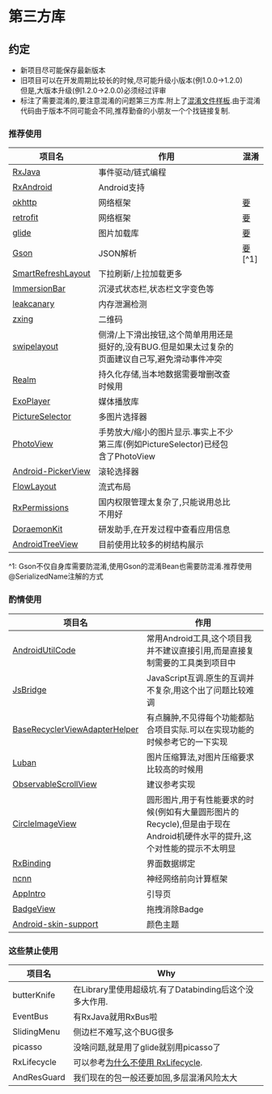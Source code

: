 # 第三方库

## 约定
- 新项目尽可能保存最新版本
- 旧项目可以在开发周期比较长的时候,尽可能升级小版本(例1.0.0->1.2.0)  
但是,大版本升级(例1.2.0->2.0.0)必须经过评审
- 标注了需要混淆的,要注意混淆的问题第三方库.附上了[混淆文件样板](https://github.com/GosuncnMobile/TechBlog/blob/master/Android/%20standard/proguard-rules.pro).由于混淆代码由于版本不同可能会不同,推荐勤奋的小朋友一个个找链接复制.

### 推荐使用

| 项目名 | 作用 |混淆|
| ------ | ------ |------ |
|[RxJava](https://github.com/ReactiveX/RxJava)| 事件驱动/链式编程||
|[RxAndroid](https://github.com/ReactiveX/RxAndroid)|Android支持||
|[okhttp](https://github.com/square/okhttp)|网络框架|[要](https://github.com/square/okhttp/blob/master/okhttp/src/main/resources/META-INF/proguard/okhttp3.pro)
|[retrofit](https://github.com/square/retrofit)|网络框架|[要](https://github.com/square/retrofit/blob/master/retrofit/src/main/resources/META-INF/proguard/retrofit2.pro)
|[glide](https://github.com/bumptech/glide)|图片加载库| [要](http://bumptech.github.io/glide/doc/download-setup.html#proguard)
|[Gson](https://github.com/google/gson)|JSON解析|[要](https://github.com/google/gson/blob/master/examples/android-proguard-example/proguard.cfg)[^1]|
|[SmartRefreshLayout](https://github.com/scwang90/SmartRefreshLayout)|下拉刷新/上拉加载更多|
|[ImmersionBar](https://github.com/gyf-dev/ImmersionBar)|沉浸式状态栏,状态栏文字变色等|
|[leakcanary](https://github.com/square/leakcanary)|内存泄漏检测|
|[zxing](https://github.com/zxing/zxing)|二维码|
|[swipelayout](https://github.com/daimajia/AndroidSwipeLayout)|侧滑/上下滑出按钮,这个简单用用还是挺好的,没有BUG.但是如果太过复杂的页面建议自己写,避免滑动事件冲突|
|[Realm](https://github.com/realm/realm-java)|持久化存储,当本地数据需要增删改查时候用|
|[ExoPlayer](https://github.com/google/ExoPlayer)|媒体播放库|
|[PictureSelector](https://github.com/search?o=desc&p=18&q=android&s=stars&type=Repositories)|多图片选择器|
|[PhotoView](https://github.com/chrisbanes/PhotoView)|手势放大/缩小的图片显示.事实上不少第三库(例如PictureSelector)已经包含了PhotoView|
|[Android-PickerView](https://github.com/Bigkoo/Android-PickerView)|滚轮选择器|
|[FlowLayout](https://github.com/hongyangAndroid/FlowLayout)|流式布局|
|[RxPermissions](https://github.com/tbruyelle/RxPermissions)|国内权限管理太复杂了,只能说用总比不用好|
|[DoraemonKit](https://github.com/didi/DoraemonKit)|研发助手,在开发过程中查看应用信息|
|[AndroidTreeView](https://github.com/bmelnychuk/AndroidTreeView)|目前使用比较多的树结构展示|

^1: Gson不仅自身库需要防混淆,使用Gson的混淆Bean也需要防混淆.推荐使用@SerializedName注解的方式

### 酌情使用
 
| 项目名 | 作用 |
| ------ | ------ |
|[AndroidUtilCode](https://github.com/Blankj/AndroidUtilCode/blob/master/utilcode/README-CN.md)|常用Android工具,这个项目我并不建议直接引用,而是直接复制需要的工具类到项目中|
|[JsBridge](https://github.com/lzyzsd/JsBridge)|JavaScript互调.原生的互调并不复杂,用这个出了问题比较难调||
|[BaseRecyclerViewAdapterHelper](https://github.com/CymChad/BaseRecyclerViewAdapterHelper)|有点臃肿,不见得每个功能都贴合项目实际.可以在实现功能的时候参考它的一下实现|
|[Luban](https://github.com/Curzibn/Luban)|图片压缩算法,对图片压缩要求比较高的时候用|
|[ObservableScrollView](https://github.com/ksoichiro/Android-ObservableScrollView)|建议参考实现|
|[CircleImageView](https://github.com/hdodenhof/CircleImageView)|圆形图片,用于有性能要求的时候(例如有大量圆形图片的Recycle),但是由于现在Android机硬件水平的提升,这个对性能的提示不太明显|
[RxBinding](https://github.com/JakeWharton/RxBinding)|界面数据绑定|
|[ncnn](https://github.com/Tencent/ncnn)|神经网络前向计算框架|
|[AppIntro](https://github.com/AppIntro/AppIntro)|引导页|
|[BadgeView](https://github.com/qstumn/BadgeView)|拖拽消除Badge|
|[Android-skin-support](https://github.com/ximsfei/Android-skin-support)|颜色主题|


###  这些禁止使用

| 项目名 | Why |
| ------ | ------ |
|butterKnife |在Library里使用超级坑.有了Databinding后这个没多大作用.|
|EventBus |有RxJava就用RxBus啦|
|SlidingMenu| 侧边栏不难写,这个BUG很多|
|picasso |没啥问题,就是用了glide就别用picasso了|
|RxLifecycle |可以参考[为什么不使用 RxLifecycle](https://www.jianshu.com/p/6627e97eba8d).|
| AndResGuard |我们现在的包一般还要加固,多层混淆风险太大|

